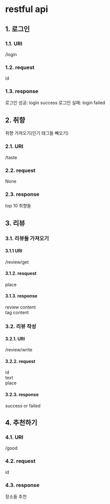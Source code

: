 # restful api
## 1. 로그인
### 1.1. URI
/login
### 1.2. request
id
### 1.3. response
로그인 성공: login success
로그인 실패: login failed
## 2. 취향
취향 가져오기(인기 태그들 빼오기)
### 2.1. URI
/taste
### 2.2. request
None
### 2.3. response
top 10 취향들

## 3. 리뷰
### 3.1. 리뷰들 가져오기
#### 3.1.1 URI
/review/get
#### 3.1.2. resquest
place
#### 3.1.3. response
review content  
tag content
### 3.2. 리뷰 작성
#### 3.2.1. URI
/review/write
#### 3.2.2. request
id  
text  
place
#### 3.2.3. response
success or failed
## 4. 추천하기
### 4.1. URI
/good
### 4.2. request
id  
### 4.3. response
장소들 추천